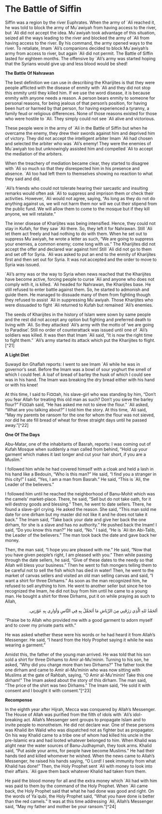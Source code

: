 The Battle of Siffin
====================

Siffin was a region by the river Euphrates. When the army of \`Ali
reached it, he was told to block the army of Mu\`awiyah from having
access to the river, but \`Ali did not accept the idea. Mu\`awiyah took
advantage of this situation, seized all the ways leading to the river
and blocked the army of \`Ali from having access to the river. By his
command, the army opened ways to the river. To retaliate, Imam \`Ali’s
companions decided to block Mu\`awiyah’s army from access to river, but
again \`Ali did not permit. The Battle of Siffin lasted for eighteen
months. The offensive by \`Ali’s army was started hoping that the
Syrians would give up and less blood would be shed!

**The Battle Of Nahrawan**

The best definition we can use in describing the Kharijites is that
they were people afflicted with the disease of enmity with \`Ali and
they did not stop this enmity until they killed him. If we use the word
disease, it is because enmity with anyone needs a reason. A person bears
enmity to someone for personal reasons, for being jealous of that
person’s position, for having been hurt or harmed by that person, for
having experienced a tyranny, a family feud or religious differences.
None of those reasons existed for those who were hostile to \`Ali. They
simply could not see \`Ali alive and victorious.

These people were in the army of \`Ali in the Battle of Siffin but when
he overcame the enemy, they drew their swords against him and deprived
him of victory. They did not accept the intelligent arbiter Imam \`Ali
had chosen and selected the arbiter who was \`Ali’s enemy! They were the
enemies of Mu\`awiyah too but unknowingly assisted him and compelled
\`Ali to accept the mediation of the arbiters.

When the treachery of mediation became clear, they started to disagree
with \`Ali so much so that they disrespected him in his presence and
absence. \`Ali too had left them to themselves showing no reaction to
what they said and did.

\`Ali’s friends who could not tolerate hearing their sarcastic and
insulting remarks would often ask \`Ali to suppress and imprison them or
check their activities. However, \`Ali would not agree, saying, “As long
as they do not do anything against us, we will not harm them nor will we
cut their stipend from the public fund. We will allow them to come to
the mosque but if they kill anyone, we will retaliate.”

The inner disease of Kharijites was being intensified. Hence, they
could not stay in Kufah, for they saw \`Ali there. So, they left it for
Nahrawan. Still \`Ali let them act freely and had nothing to do with
them. When he set out to suppress Mu\`awiyah, he wrote a letter as such,
“We are going to suppress your enemies, a common enemy; come long with
us.” The Kharijites did not accept the offer and declared war against
him! Still \`Ali did not go to them and set off for Syria. \`Ali was
asked to put an end to the enmity of Kharijites first and then set out
for Syria. It was not accepted and the order to move to Syria was
issued.

\`Ali’s army was or the way to Syria when news reached that the
Kharijites have become active, forcing people to curse \`Ali and anyone
who does not comply with it, is killed. \`Ali headed for Nahrawan, the
Kharijites base. He still refused to enter battle against them. So, he
started to admonish and guide them. He managed to dissuade many of them
from fighting though they refused to assist \`Ali in suppressing
Mu\`awiyah. Those Kharijites who were dissuaded to fight \`Ali returned
to Kufah but remained \`Ali’s enemies.

The seeds of Kharijites in the history of Islam were sown by same
people and the rest did not accept any option but fighting and preferred
death to living with \`Ali. So they attacked \`Ali’s army with the motto
of ‘we are going to Paradise’. Still no order of counterattack was
issued until one of \`Ali’s soldiers was killed. It was then that Imam
\`Ali said, “It is now the right time to fight them.” \`Ali’s army
started its attack which put the Kharijites to flight.[^21]

**A Light Diet**

Suwayd ibn Ghaflah reports: I went to see Imam \`Ali while he was in
governor’s seat. Before the Imam was a bowl of sour yoghurt the smell of
which I could feel. A loaf of bread of barley the husk of which I could
see was in his hand. The Imam was breaking the dry bread either with his
hand or with his knee!

At this time, I said to Fi¤¤ah, his slave-girl who was standing by him,
“Don’t you fear Allah for treating this old man as such? Don’t you sieve
the barley flour?” Fi¤¤ah said, “He has asked me not to sieve the
flour.” \`Ali asked, “What are you talking about?” I told him the story.
At this time, \`Ali said, “May my parents be ransom for the one for whom
the flour was not sieved, nor did he ate fill bread of wheat for three
straight days until he passed away.”[^22]

**One Of The Days**

Abu-Matar, one of the inhabitants of Basrah, reports: I was coming out
of Kufah Mosque when suddenly a man called from behind, “Hold up your
garment which makes it last longer and cut your hair short, if you are a
Muslim.”

I followed him while he had covered himself with a cloak and held a
lash in his hand like a Bedouin, “Who is this man?” He said, “I find you
a stranger in this city!” I said, “Yes, I am a man from Basrah.” He
said, “This is \`Ali, the Leader of the believers.”

I followed him until he reached the neighborhood of Banu-Mohit which
was the camels’ market-place. There, he said, “Sell but do not take
oath, for it will destroy goods and blessing.” Then, he went to date
sellers. There, he found a slave-girl crying. He asked the reason. She
said, “This man sold me date for one dirham but my master did not like
it and he does not take it back.” The Imam said, “Take back your date
and give her back the one dirham, for she is a slave and has no
authority.” He pushed back the Imam! I said, “Do you know this man?” He
said, “No.” I said, “He is \`Ali ibn Abi-Talib, the Leader of the
believers.” The man took back the date and gave back her money.

Then, the man said, “I hope you are pleased with me.” He said, “Now
that you have given people’s right, I am pleased with you.” Then while
passing through the date sellers, he said, “Give of these dates to the
needy so that Allah will bless your business.” Then he went to fish
mongers telling them to be careful not to sell the fish which has died
in water! Then, he went to the market of canvas sellers and visited an
old man selling canvas and said, “I want a shirt for three Dirhams.” As
soon as the man recognized him, he refused to sell anything to him. He
went to another seller but since he too recognized the Imam, he did not
buy from him until he came to a young man. He bought a shirt for three
Dirhams, put it on while praying as such to Allah,

<p dir="rtl">
ألحَمْدُ للهِ الَّذِي رَزَقَنِي مِنَ الرِّيَاشِ مَا أتَجَمَّلُ بِهِ فِي
النَّاسِ وَأوَارِي بِهِ عَوْرَتِي.
</p>

“Praise be to Allah who provided me with a good garment to adorn myself
and to cover my private parts with.”

He was asked whether these were his words or he had heard it from
Allah’s Messenger. He said, “I heard from the Holy Prophet saying it
while he was wearing a garment.”

Amidst this, the father of the young man arrived. He was told that his
son sold a shirt for three Dirhams to Amir al-Mu’minin. Turning to his
son, he asked, “Why did you charge more than two Dirhams?” The father
took the one dirham and came to Amir al-Mu’minin who was now sitting
with Muslims at the gate of Rahbah, saying, “O Amir al-Mu’minin! Take
this one dirham!” The Imam asked about the story of this dirham. The man
said, “The price of the shirt was two Dirhams.” The Imam said, “He sold
it with consent and I bought it with consent.”[^23]

**Recompense**

In the eighth year after Hijrah, Mecca was conquered by Allah’s
Messenger. The House of Allah was purified from the filth of idols with
\`Ali’s idol-breaking act. Allah’s Messenger sent groups to propagate
Islam and to invite people to monotheism. He did not declare war. One of
these persons was Khalid ibn Walid who was dispatched not as fighter but
as propagator. On his way Khalid came to a tribe one of whom had killed
his uncle in the pre-Islamic era and had looted whatever belonged to
him. When Khalid was alight near the water sources of Banu-Judhaymah,
they took arms. Khalid said, “Put aside your arms, for people have
become Muslims.” He had their hands tied and killed whomever he wished.
When the news came to Allah’s Messenger, he raised his hands saying, “O
Lord! I seek immunity from what Khalid has done!” Then, the Holy Prophet
sent \`Ali with money to look into their affairs. \`Ali gave them back
whatever Khalid had taken from them.

He paid the blood money for all and the extra money which \`Ali had
with him was paid to them by the command of the Holy Prophet. When \`Ali
came back, the Holy Prophet said that what he had done was good and
right. On the words of Ya\`qubi, the Holy Prophet said, “What you have
done is better than the red camels.” It was at this time addressing
\`Ali, Allah’s Messenger said, “May my father and mother be your
ransom.”[^24]


